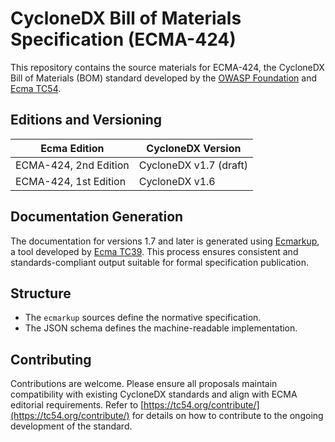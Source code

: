 # CycloneDX Bill of Materials Specification (ECMA-424)

This repository contains the source materials for ECMA-424, the CycloneDX Bill of Materials (BOM) standard developed
by the [OWASP Foundation](https://owasp.org) and [Ecma TC54](https://tc54.org).

## Editions and Versioning

| Ecma Edition          | CycloneDX Version      |
|-----------------------|------------------------|
| ECMA-424, 2nd Edition | CycloneDX v1.7 (draft) |
| ECMA-424, 1st Edition | CycloneDX v1.6         |

## Documentation Generation

The documentation for versions 1.7 and later is generated using [Ecmarkup](https://github.com/tc39/ecmarkup), a tool
developed by [Ecma TC39](https://tc39.es/). This process ensures consistent and standards-compliant output suitable for
formal specification publication.

## Structure

- The `ecmarkup` sources define the normative specification.
- The JSON schema defines the machine-readable implementation.

## Contributing

Contributions are welcome. Please ensure all proposals maintain compatibility with existing CycloneDX standards and
align with ECMA editorial requirements. Refer to [https://tc54.org/contribute/](https://tc54.org/contribute/) for
details on how to contribute to the ongoing development of the standard.
